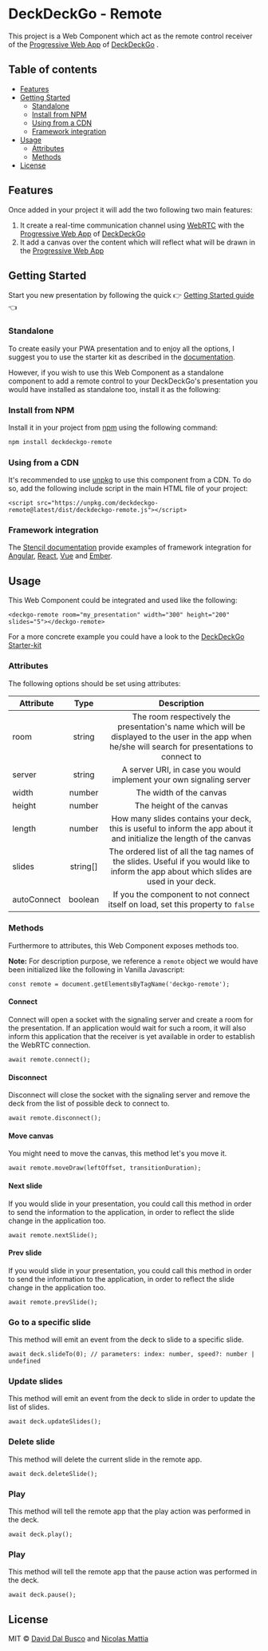 # DeckDeckGo - Remote

This project is a Web Component which act as the remote control receiver of the [Progressive Web App](https://deckdeckgo.app) of [DeckDeckGo] .

## Table of contents

- [Features](#features)
- [Getting Started](#getting-started)
	- [Standalone](#standalone)
	- [Install from NPM](#install-from-npm)
	- [Using from a CDN](#using-from-a-cdn)
	- [Framework integration](#framework-integration)
- [Usage](#usage)
	- [Attributes](#attributes)
	- [Methods](#methods)
- [License](#license)

## Features

Once added in your project it will add the two following two main features:

1. It create a real-time communication channel using [WebRTC](https://webrtc.org) with the [Progressive Web App](https://deckdeckgo.app) of [DeckDeckGo]
2. It add a canvas over the content which will reflect what will be drawn in the [Progressive Web App](https://deckdeckgo.app)

## Getting Started

Start you new presentation by following the quick  👉 [Getting Started guide](https://docs.deckdeckgo.com/docs) 👈

### Standalone

To create easily your PWA presentation and to enjoy all the options, I suggest you to use the starter kit as described in the [documentation](https://docs.deckdeckgo.com/docs).

However, if you wish to use this Web Component as a standalone component to add a remote control to your DeckDeckGo's presentation you would have installed as standalone too, install it as the following:

### Install from NPM

Install it in your project from [npm](https://www.npmjs.com/package/deckdeckgo) using the following command:

```bash
npm install deckdeckgo-remote
```

### Using from a CDN

It's recommended to use [unpkg](https://unpkg.com/) to use this component from a CDN. To do so, add the following include script in the main HTML file of your project:

```
<script src="https://unpkg.com/deckdeckgo-remote@latest/dist/deckdeckgo-remote.js"></script>
```

### Framework integration

The [Stencil documentation](https://stenciljs.com/docs/overview) provide examples of framework integration for [Angular](https://stenciljs.com/docs/angular), [React](https://stenciljs.com/docs/react), [Vue](https://stenciljs.com/docs/vue) and [Ember](https://stenciljs.com/docs/ember).

## Usage

This Web Component could be integrated and used like the following:

```
<deckgo-remote room="my_presentation" width="300" height="200" slides="5"></deckgo-remote>
```

For a more concrete example you could have a look to the [DeckDeckGo Starter-kit](https://github.com/deckgo/deckdeckgo-starter)

### Attributes

The following options should be set using attributes:

| Attribute                      | Type   | Description   |
| -------------------------- |:-----------------:|:-----------------:|
| room | string | The room respectively the presentation's name which will be displayed to the user in the app when he/she will search for presentations to connect to |
| server | string | A server URI, in case you would implement your own signaling server |
| width | number | The width of the canvas |
| height | number | The height of the canvas |
| length | number | How many slides contains your deck, this is useful to inform the app about it and initialize the length of the canvas |
| slides | string[] | The ordered list of all the tag names of the slides. Useful if you would like to inform the app about which slides are used in your deck. |
| autoConnect | boolean | If you the component to not connect itself on load, set this property to `false` |

### Methods

Furthermore to attributes, this Web Component exposes methods too.

**Note:** For description purpose, we reference a `remote` object we would have been initialized like the following in Vanilla Javascript:

```
const remote = document.getElementsByTagName('deckgo-remote');
```

#### Connect

Connect will open a socket with the signaling server and create a room for the presentation. If an application would wait for such a room, it will also inform this application that the receiver is yet available in order to establish the WebRTC connection.

```
await remote.connect();
```

#### Disconnect

Disconnect will close the socket with the signaling server and remove the deck from the list of possible deck to connect to.

```
await remote.disconnect();
```

#### Move canvas

You might need to move the canvas, this method let's you move it.

```
await remote.moveDraw(leftOffset, transitionDuration);
```

#### Next slide

If you would slide in your presentation, you could call this method in order to send the information to the application, in order to reflect the slide change in the application too.

```
await remote.nextSlide();
```

#### Prev slide

If you would slide in your presentation, you could call this method in order to send the information to the application, in order to reflect the slide change in the application too.

```
await remote.prevSlide();
```

### Go to a specific slide

This method will emit an event from the deck to slide to a specific slide.

```
await deck.slideTo(0); // parameters: index: number, speed?: number | undefined
```

### Update slides

This method will emit an event from the deck to slide in order to update the list of slides.

```
await deck.updateSlides();
```

### Delete slide

This method will delete the current slide in the remote app.

```
await deck.deleteSlide();
```

### Play

This method will tell the remote app that the play action was performed in the deck.

```
await deck.play();
```

### Play

This method will tell the remote app that the pause action was performed in the deck.

```
await deck.pause();
```

## License

MIT © [David Dal Busco](mailto:david.dalbusco@outlook.com) and [Nicolas Mattia](mailto:nicolas@nmattia.com)

[DeckDeckGo]: https://deckdeckgo.com
